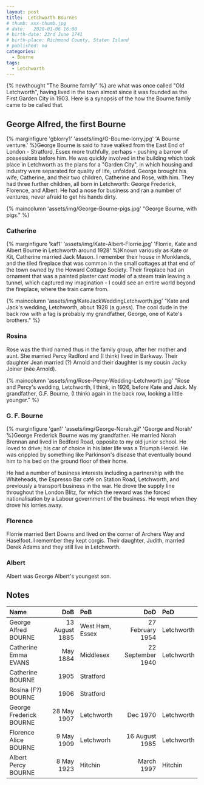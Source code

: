 ```yaml
---
layout: post
title:  Letchworth Bournes
# thumb: xxx-thumb.jpg
# date:   2020-01-06 16:00
# birth-date: 23rd June 1741
# birth-place: Richmond County, Staten Island
# published: no
categories: 
  - Bourne
tags:
  - Letchworth
---
```

{% newthought "The Bourne family" %} are what was once called "Old Letchworth", having lived in the town almost since it was founded as the First Garden City in 1903. Here is a synopsis of the how the Bourne family came to be called that.
<!--more-->

<!-- * Table of Contents
{:toc} -->

## George Alfred, the first Bourne
{% marginfigure 'gblorry1' 'assets/img/G-Bourne-lorry.jpg' 'A Bourne venture.'  %}George Bourne is said to have walked from the East End of London - Stratford, Essex more truthfully, perhaps - pushing a barrow of possessions before him. He was quickly involved in the building which took place in Letchworth as the plans for a "Garden City", in which housing and industry were separated for quality of life, unfolded. George brought his wife, Catherine, and their two children, Catherine and Rose, with him. They had three further children, all born in Letchworth: George Frederick, Florence, and Albert. He had a nose for business and ran a number of ventures, never afraid to get his hands dirty.

{% maincolumn 'assets/img/George-Bourne-pigs.jpg' "George Bourne, with pigs." %}

### Catherine
{% marginfigure 'kaf1' 'assets/img/Kate-Albert-Florrie.jpg' 'Florrie, Kate and Albert Bourne in Letchworth around 1928'  %}Known variously as Kate or Kit, Catherine married Jack Mason. I remember their house in Monklands, and the tiled fireplace that was common in the small cottages at that end of the town owned by the Howard Cottage Society. Their fireplace had an ornament that was a painted plaster cast model of a steam train leaving a tunnel, which captured my imagination - I could see an entire world beyond the fireplace, where the train came from.

{% maincolumn 'assets/img/KateJackWeddingLetchworth.jpg' "Kate and Jack's wedding, Letchworth, about 1928 (a guess). The cool dude in the back row with a fag is probably my grandfather, George, one of Kate's brothers." %}

### Rosina
Rose was the third named thus in the family group, after her mother and aunt. She married Percy Radford and (I think) lived in Barkway. Their daughter Jean married (?) Arnold and their daughter is my cousin Jacky Joiner (née Arnold).

{% maincolumn 'assets/img/Rose-Percy-Wedding-Letchworth.jpg' "Rose and Percy's wedding, Letchworth, I think, in 1926, before Kate and Jack. My grandfather, G.F. Bourne, (I think) again in the back row, looking a little younger." %}

### G. F. Bourne
{% marginfigure 'gan1' 'assets/img/George-Norah.gif' 'George and Norah'  %}George Frederick Bourne was my grandfather. He married Norah Brennan and lived in Bedford Road, opposite to my old junior school. He loved to drive; his car of choice in his later life was a Triumph Herald. He was crippled by something like Parkinson's disease that eventually bound him to his bed on the ground floor of their home.

He had a number of business interests including a partnership with the Whiteheads, the Espresso Bar café on Station Road, Letchworth, and previously a transport business in the war. He drove the supply line throughout the London Blitz, for which the reward was the forced nationalisation by a Labour government of the business. He wept when they drove his lorries away.

### Florence
Florrie married Bert Downs and lived on the corner of Archers Way and Haselfoot. I remember they kept corgis. Their daughter, Judith, married Derek Adams and they still live in Letchworth.

### Albert
Albert was George Albert's youngest son.

## Notes

Name|DoB|PoB|DoD|PoD
:---|--:|:--|--:|:--
George Alfred BOURNE|13 August 1885|West Ham, Essex|27 February 1954|Letchworth
Catherine Emma EVANS|May 1884|Middlesex|22 September 1940|Letchworth
Catherine BOURNE|1905|Stratford|
Rosina (F?) BOURNE|1906|Stratford|
George Frederick BOURNE|28 May 1907|Letchworth|Dec 1970|Letchworth
Florence Alice BOURNE|9 May 1909|Letchworh|16 August 1985|Letchworth
Albert Percy BOURNE|8 May 1923|Hitchin|March 1997|Hitchin
